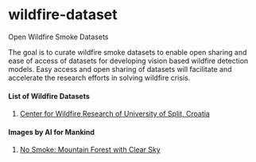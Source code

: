 # wildfire-dataset
Open Wildfire Smoke Datasets

The goal is to curate wildfire smoke datasets to enable open sharing and ease of access of datasets for developing vision based wildfire detection models. Easy access and open sharing of datasets will facilitate and accelerate the research efforts in solving wildfire crisis.

#### List of Wildfire Datasets
1. [Center for Wildfire Research of University of Split, Croatia](http://wildfire.fesb.hr/index.php?option=com_content&view=article&id=49&Itemid=54)

#### Images by AI for Mankind
1. [No Smoke: Mountain Forest with Clear Sky](https://drive.google.com/file/d/1K135B5mm1N0bPq6IAWjizOdUJnym3Uzw/view?usp=sharing)
